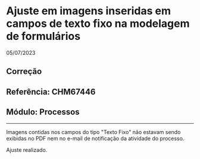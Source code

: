 # Ajuste em imagens inseridas em campos de texto fixo na modelagem de formulários
05/07/2023
## Correção
## Referência: CHM67446
## Módulo: Processos
***

Imagens contidas nos campos do tipo "Texto Fixo" não estavam sendo exibidas no PDF nem no e-mail de notificação da atividade do processo.

Ajuste realizado.